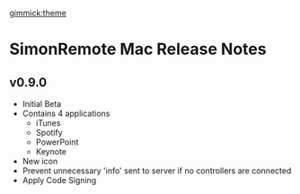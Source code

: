 [gimmick:theme](yeti)

# SimonRemote Mac Release Notes

## v0.9.0
- Initial Beta
- Contains 4 applications
  - iTunes
  - Spotify
  - PowerPoint
  - Keynote
- New icon
- Prevent unnecessary 'info' sent to server if no controllers are connected
- Apply Code Signing